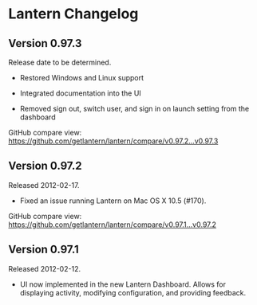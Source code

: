 Lantern Changelog
=================

Version 0.97.3
--------------

Release date to be determined.


- Restored Windows and Linux support

- Integrated documentation into the UI

- Removed sign out, switch user, and sign in on launch setting from the
  dashboard


GitHub compare view: <https://github.com/getlantern/lantern/compare/v0.97.2...v0.97.3>


Version 0.97.2
--------------

Released 2012-02-17.


- Fixed an issue running Lantern on Mac OS X 10.5 (#170).


GitHub compare view: <https://github.com/getlantern/lantern/compare/v0.97.1...v0.97.2>


Version 0.97.1
--------------

Released 2012-02-12.


- UI now implemented in the new Lantern Dashboard. Allows for displaying
  activity, modifying configuration, and providing feedback.
